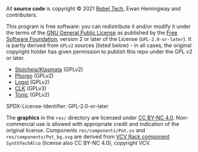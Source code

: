 All **source code** is copyright © 2021 [Rebel Tech](https://rebeltech.org/), Ewan Hemingway and contributers.

This program is free software: you can redistribute it and/or modify it under the terms of the [GNU General Public License](https://www.gnu.org/licenses/gpl-2.0.en.html) as published by the [Free Software Foundation](https://www.fsf.org/), version 2 or later of the License (`GPL-2.0-or-later`). It is partly derived from `GPLv2` sources (listed below) - in all cases, the original copyright holder has given permission to publish this repo under the GPL v2 or later.

* [Stoicheia/Klasmata](https://github.com/pingdynasty/EuclideanSequencer) (GPLv2)
* [Phoreo](https://github.com/pingdynasty/ClockMultiplier) (GPLv2)
* [Logoi](https://github.com/pingdynasty/ClockDelay) (GPLv2)
* [CLK](https://github.com/pingdynasty/CLK) (GPLv3)
* [Tonic](https://github.com/pingdynasty/Tonic) (GPLv2)

SPDX-License-Identifier: GPL-2.0-or-later

The **graphics** in the `res/` directory are licensed under [CC BY-NC 4.0](https://creativecommons.org/licenses/by-nc/4.0/).
Non-commercial use is allowed with appropriate credit and indication of the original license. Components `res/components/Pot.sv` and `res/components/Pot_bg.svg` are derived from [VCV Rack component](https://github.com/VCVRack/Rack/blob/v2/res/ComponentLibrary/SynthTechAlco.svg) `SynthTechAlco` (license also CC BY-NC 4.0), copyright VCV.
